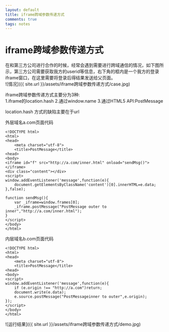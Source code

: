 ```yaml
---
layout: default
title: iframe跨域参数传递方式
comments: true
tags: notes
---
```

# iframe跨域参数传递方式

在和第三方公司进行合作的时候，经常会遇到需要进行跨域通信的情况，如下图所示，第三方公司需要获取我方的userid等信息，右下角的框内是一个我方的登录iframe窗口，在这里需要将登录后得结果发送给父页面。   
![情况]({{ site.url }}/assets/iframe跨域参数传递方式/case.jpg)

iframe跨域参数传递方式主要分为3种:   
1.iframe的location.hash
2.通过window.name
3.通过HTML5 API:PostMessage

location.hash 方式的缺陷主要在于url

外层域名a.com页面代码   

```
<!DOCTYPE html>
<html>
<head>
    <meta charset="utf-8">
    <title>PostMessage</title>
<head>
<body>
<iframe id="f" src="http://a.com/inner.html" onload="sendMsg()"></iframe>
<div class="content"></div>
<script>
window.addEventListener('message',function(e){
	document.getElementsByClassName('content')[0].innerHTML=e.data;	
},false);

function sendMsg(){
	var _iframe=window.frames[0];
	_iframe.postMessage("PostMessage outer to inner","http://a.com/inner.html");
}
</script>
</body>
</html>
```   

  
内层域名b.com页面代码   

```
<!DOCTYPE html>
<html>
<head>
    <meta charset="utf-8">
    <title>PostMessage</title>
<head>
<body>
<script>
window.addEventListener('message',function(e){
  	if (e.origin !== "http://a.com")return;
	document.write(e.data);	
	e.source.postMessage("PostMessageinner to outer",e.origin);	
});
</script>
</body>
</html>
```   

   
![运行结果]({{ site.url }}/assets/iframe跨域参数传递方式/demo.jpg)




